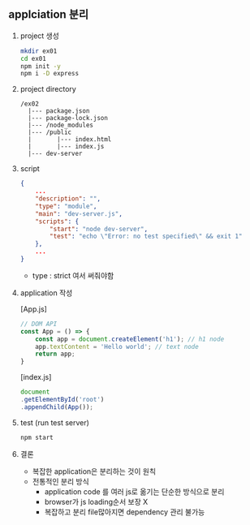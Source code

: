 ## applciation 분리

1. project 생성
    ```bash
    mkdir ex01
    cd ex01
    npm init -y
    npm i -D express
    ```
2. project directory
    ```
    /ex02
      |--- package.json
      |--- package-lock.json
      |--- /node_modules
      |--- /public
      |       |--- index.html
      |       |--- index.js
      |--- dev-server
    ```
3. script
    ```json
    {
        ...
        "description": "",
        "type": "module",
        "main": "dev-server.js",
        "scripts": {
            "start": "node dev-server",
            "test": "echo \"Error: no test specified\" && exit 1"
        },
        ...
    }
    ```
    * type : strict 여서 써줘야함

4. application 작성

    [App.js]
    ```js
    // DOM API
    const App = () => {
        const app = document.createElement('h1'); // h1 node
        app.textContent = 'Hello world'; // text node
        return app;
    }
    ```

    [index.js]
    ```js
    document
    .getElementById('root')
    .appendChild(App());
    ```

5. test (run test server)
    ```bash
    npm start
    ```
6. 결론
    * 복잡한 application은 분리하는 것이 원칙
    * 전통적인 분리 방식
        * application code 를 여러 js로 옮기는 단순한 방식으로 분리
        * browser가 js loading순서 보장 X
        * 복잡하고 분리 file많아지면 dependency 관리 불가능